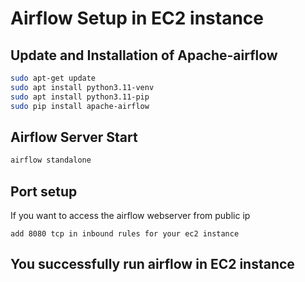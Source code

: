 # Airflow Setup in EC2 instance

## Update and Installation of Apache-airflow
```bash
sudo apt-get update
sudo apt install python3.11-venv
sudo apt install python3.11-pip
sudo pip install apache-airflow
```

## Airflow Server Start
```bash
airflow standalone
```

## Port setup
If you want to access the airflow webserver from public ip

`add 8080 tcp in inbound rules for your ec2 instance`

## You successfully run airflow in EC2 instance
